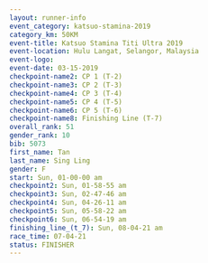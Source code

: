 ```yaml
---
layout: runner-info 
event_category: katsuo-stamina-2019 
category_km: 50KM 
event-title: Katsuo Stamina Titi Ultra 2019 
event-location: Hulu Langat, Selangor, Malaysia 
event-logo: 
event-date: 03-15-2019 
checkpoint-name2: CP 1 (T-2) 
checkpoint-name3: CP 2 (T-3) 
checkpoint-name4: CP 3 (T-4) 
checkpoint-name5: CP 4 (T-5) 
checkpoint-name6: CP 5 (T-6) 
checkpoint-name8: Finishing Line (T-7) 
overall_rank: 51
gender_rank: 10
bib: 5073
first_name: Tan
last_name: Sing Ling
gender: F
start: Sun, 01-00-00 am
checkpoint2: Sun, 01-58-55 am
checkpoint3: Sun, 02-47-46 am
checkpoint4: Sun, 04-26-11 am
checkpoint5: Sun, 05-58-22 am
checkpoint6: Sun, 06-54-19 am
finishing_line_(t_7): Sun, 08-04-21 am
race_time: 07-04-21
status: FINISHER
---
```

